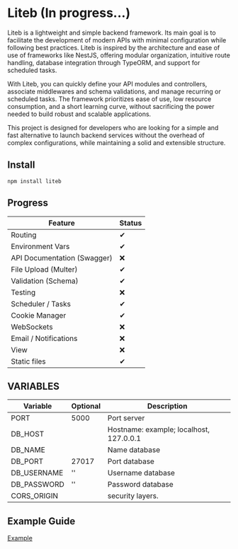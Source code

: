# Liteb (In progress...)

Liteb is a lightweight and simple backend framework. Its main goal is to facilitate the development of modern APIs with minimal configuration while following best practices. Liteb is inspired by the architecture and ease of use of frameworks like NestJS, offering modular organization, intuitive route handling, database integration through TypeORM, and support for scheduled tasks.

With Liteb, you can quickly define your API modules and controllers, associate middlewares and schema validations, and manage recurring or scheduled tasks. The framework prioritizes ease of use, low resource consumption, and a short learning curve, without sacrificing the power needed to build robust and scalable applications.

This project is designed for developers who are looking for a simple and fast alternative to launch backend services without the overhead of complex configurations, while maintaining a solid and extensible structure.

## Install

`npm install liteb`

## Progress

| Feature                     | Status |
| --------------------------- | ------ |
| Routing                     | ✔     |
| Environment Vars            | ✔     |
| API Documentation (Swagger) | ❌     |
| File Upload (Multer)        | ✔     |
| Validation (Schema)         | ✔     |
| Testing                     | ❌     |
| Scheduler / Tasks           | ✔     |
| Cookie Manager              | ✔     |
| WebSockets                  | ❌     |
| Email / Notifications       | ❌     |
| View                        | ❌     |
| Static files                | ✔     |

## VARIABLES

| Variable    | Optional | Description                             |
| ----------- | -------- | --------------------------------------- |
| PORT        | 5000     | Port server                             |
| DB_HOST     |          | Hostname: example; localhost, 127.0.0.1 |
| DB_NAME     |          | Name database                           |
| DB_PORT     | 27017    | Port database                           |
| DB_USERNAME | ''       | Username database                       |
| DB_PASSWORD | ''       | Password database                       |
| CORS_ORIGIN |          | security layers.                        |

## Example Guide

[Example](https://github.com/ertrii/liteb/tree/main/src)
